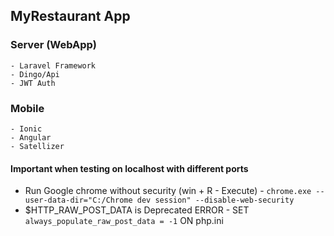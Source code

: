 ## MyRestaurant App

### Server (WebApp)
	- Laravel Framework
	- Dingo/Api
	- JWT Auth

### Mobile
	- Ionic
	- Angular
	- Satellizer

#### Important when testing on localhost with different ports
* Run Google chrome without security (win + R - Execute) - ``` chrome.exe --user-data-dir="C:/Chrome dev session" --disable-web-security ```
* $HTTP_RAW_POST_DATA is Deprecated ERROR - SET ``` always_populate_raw_post_data = -1 ``` ON php.ini
